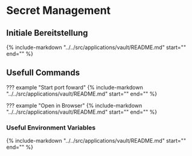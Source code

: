 # Secret Management

## Initiale Bereitstellung

{%
   include-markdown "../../src/applications/vault/README.md"
   start="<!--vault-init-start-->"
   end="<!--vault-init-end-->"
%}

## Usefull Commands

??? example "Start port foward"
    {%
       include-markdown "../../src/applications/vault/README.md"
       start="<!--port-forward-start-->"
       end="<!--port-forward-end-->"
    %}

??? example "Open in Browser"
    {%
       include-markdown "../../src/applications/vault/README.md"
       start="<!--httpproxies-start-->"
       end="<!--httpproxies-end-->"
    %}


### Useful Environment Variables

{%
   include-markdown "../../src/applications/vault/README.md"
   start="<!--env-vars-start-->"
   end="<!--env-vars-end-->"
%}


